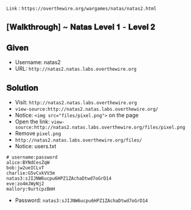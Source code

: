 `Link` : `https://overthewire.org/wargames/natas/natas2.html`

## [𝐖𝐚𝐥𝐤𝐭𝐡𝐫𝐨𝐮𝐠𝐡] ~ 𝐍𝐚𝐭𝐚𝐬 𝐋𝐞𝐯𝐞𝐥 𝟏 - 𝐋𝐞𝐯𝐞𝐥 𝟐
## 𝐆𝐢𝐯𝐞𝐧

- Username: natas2
- URL:      `http://natas2.natas.labs.overthewire.org`

## 𝐒𝐨𝐥𝐮𝐭𝐢𝐨𝐧

- Visit:      `http://natas2.natas.labs.overthewire.org`
- `view-source:http://natas2.natas.labs.overthewire.org/`
- Notice: `<img src="files/pixel.png">` on the page
- Open the link: `view-source:http://natas2.natas.labs.overthewire.org/files/pixel.png`
- Remove `pixel.png`
- `http://natas2.natas.labs.overthewire.org/files/`
- Notice: users.txt

```
# username:password
alice:BYNdCesZqW
bob:jw2ueICLvT
charlie:G5vCxkVV3m
natas3:sJIJNW6ucpu6HPZ1ZAchaDtwd7oGrD14
eve:zo4mJWyNj2
mallory:9urtcpzBmH

```

- Password: `natas3:sJIJNW6ucpu6HPZ1ZAchaDtwd7oGrD14`
